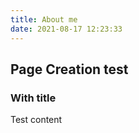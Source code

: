 ```yaml
---
title: About me
date: 2021-08-17 12:23:33
---
```


## Page Creation test

### With title

Test content